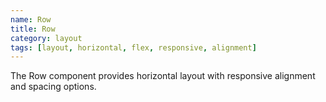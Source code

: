 ```yaml
---
name: Row
title: Row
category: layout
tags: [layout, horizontal, flex, responsive, alignment]
---
```

The Row component provides horizontal layout with responsive alignment and spacing options.